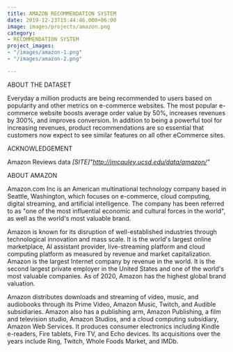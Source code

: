 ```yaml
---
title: AMAZON RECOMMENDATION SYSTEM
date: 2019-12-23T15:44:46.000+06:00
image: images/projects/amazon.png
category:
- RECOMMENDATION SYSTEM
project_images:
- "/images/amazon-1.png"
- "/images/amazon-2.png"

---
```

ABOUT THE DATASET

Everyday a million products are being recommended to users based on popularity and other metrics on e-commerce websites. The most popular e-commerce website boosts average order value by 50%, increases revenues by 300%, and improves conversion. In addition to being a powerful tool for increasing revenues, product recommendations are so essential that customers now expect to see similar features on all other eCommerce sites.

ACKNOWLEDGEMENT

Amazon Reviews data *[SITE]"http://jmcauley.ucsd.edu/data/amazon/"*

ABOUT AMAZON

Amazon.com Inc is an American multinational technology company based in Seattle, Washington, which focuses on e-commerce, cloud computing, digital streaming, and artificial intelligence. The company has been referred to as "one of the most influential economic and cultural forces in the world", as well as the world's most valuable brand.

Amazon is known for its disruption of well-established industries through technological innovation and mass scale. It is the world's largest online marketplace, AI assistant provider, live-streaming platform and cloud computing platform as measured by revenue and market capitalization. Amazon is the largest Internet company by revenue in the world. It is the second largest private employer in the United States and one of the world's most valuable companies. As of 2020, Amazon has the highest global brand valuation.

Amazon distributes downloads and streaming of video, music, and audiobooks through its Prime Video, Amazon Music, Twitch, and Audible subsidiaries. Amazon also has a publishing arm, Amazon Publishing, a film and television studio, Amazon Studios, and a cloud computing subsidiary, Amazon Web Services. It produces consumer electronics including Kindle e-readers, Fire tablets, Fire TV, and Echo devices. Its acquisitions over the years include Ring, Twitch, Whole Foods Market, and IMDb.